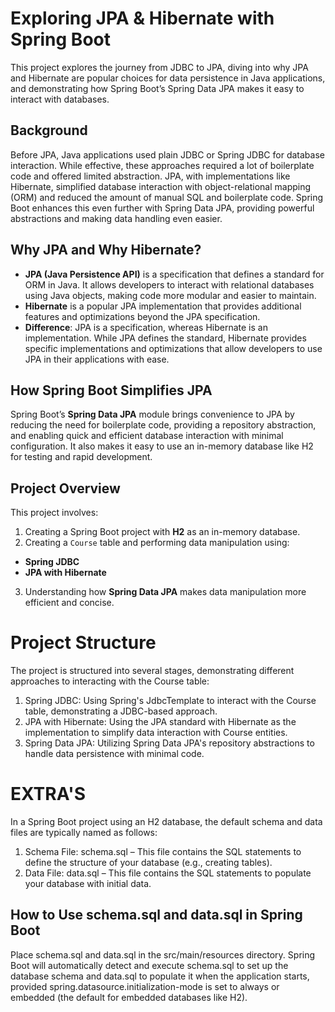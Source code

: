 # Exploring JPA & Hibernate with Spring Boot

This project explores the journey from JDBC to JPA, diving into why JPA and Hibernate are popular choices for data persistence in Java applications, and demonstrating how Spring Boot’s Spring Data JPA makes it easy to interact with databases.

## Background

Before JPA, Java applications used plain JDBC or Spring JDBC for database interaction. While effective, these approaches required a lot of boilerplate code and offered limited abstraction. JPA, with implementations like Hibernate, simplified database interaction with object-relational mapping (ORM) and reduced the amount of manual SQL and boilerplate code. Spring Boot enhances this even further with Spring Data JPA, providing powerful abstractions and making data handling even easier.

## Why JPA and Why Hibernate?

- **JPA (Java Persistence API)** is a specification that defines a standard for ORM in Java. It allows developers to interact with relational databases using Java objects, making code more modular and easier to maintain.
- **Hibernate** is a popular JPA implementation that provides additional features and optimizations beyond the JPA specification.
- **Difference**: JPA is a specification, whereas Hibernate is an implementation. While JPA defines the standard, Hibernate provides specific implementations and optimizations that allow developers to use JPA in their applications with ease.

## How Spring Boot Simplifies JPA

Spring Boot’s **Spring Data JPA** module brings convenience to JPA by reducing the need for boilerplate code, providing a repository abstraction, and enabling quick and efficient database interaction with minimal configuration. It also makes it easy to use an in-memory database like H2 for testing and rapid development.

## Project Overview

This project involves:
1. Creating a Spring Boot project with **H2** as an in-memory database.
2. Creating a `Course` table and performing data manipulation using:
  - **Spring JDBC**
  - **JPA with Hibernate**
3. Understanding how **Spring Data JPA** makes data manipulation more efficient and concise.

# Project Structure

The project is structured into several stages, demonstrating different approaches to interacting with the Course table:

1. Spring JDBC: Using Spring's JdbcTemplate to interact with the Course table, demonstrating a JDBC-based approach.
2. JPA with Hibernate: Using the JPA standard with Hibernate as the implementation to simplify data interaction with Course entities.
3. Spring Data JPA: Utilizing Spring Data JPA's repository abstractions to handle data persistence with minimal code.

# EXTRA'S

In a Spring Boot project using an H2 database, the default schema and data files are typically named as follows:

1. Schema File: schema.sql – This file contains the SQL statements to define the structure of your database (e.g., creating tables).
2. Data File: data.sql – This file contains the SQL statements to populate your database with initial data.

## How to Use schema.sql and data.sql in Spring Boot
Place schema.sql and data.sql in the src/main/resources directory.
Spring Boot will automatically detect and execute schema.sql to set up the database schema and data.sql to populate it when the application starts, provided spring.datasource.initialization-mode is set to always or embedded (the default for embedded databases like H2).